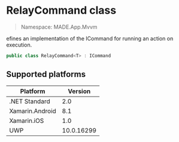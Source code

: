 # RelayCommand<T> class

> Namespace: MADE.App.Mvvm

efines an implementation of the ICommand for running an action on execution.

```csharp
public class RelayCommand<T> : ICommand
```

## Supported platforms

| Platform | Version |
| --- | --- |
| .NET Standard | 2.0 |
| Xamarin.Android | 8.1 |
| Xamarin.iOS  | 1.0 |
| UWP | 10.0.16299 | 